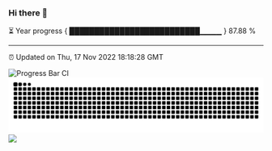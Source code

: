 ### Hi there 👋

⏳ Year progress { ██████████████████████████▁▁▁▁ } 87.88 %

---

⏰ Updated on Thu, 17 Nov 2022 18:18:28 GMT

![Progress Bar CI](https://github.com/liununu/liununu/workflows/Progress%20Bar%20CI/badge.svg)![](https://raw.githubusercontent.com/L1cardo/L1cardo/main/assets/github-contribution-grid-snake.svg)![](https://raw.githubusercontent.com/seesaws/seesaws/main/assets/github-contribution-grid-snake.svg)
